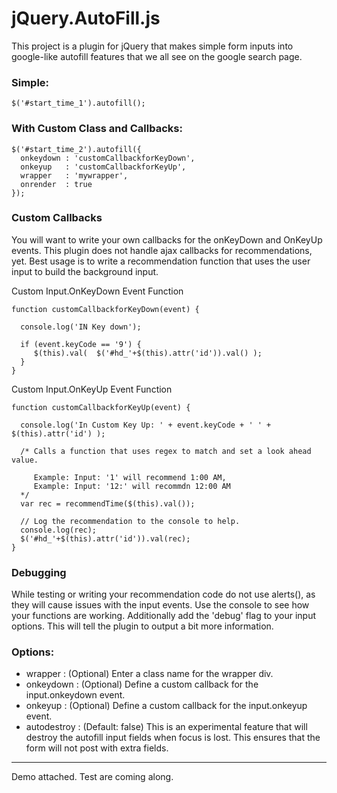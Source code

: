 jQuery.AutoFill.js
=============

This project is a plugin for jQuery that makes simple form inputs into google-like autofill features that we all see on the google search page.

### Simple:
    $('#start_time_1').autofill();

### With Custom Class and Callbacks:
    $('#start_time_2').autofill({
      onkeydown : 'customCallbackforKeyDown',
      onkeyup   : 'customCallbackforKeyUp',
      wrapper   : 'mywrapper',
      onrender  : true
    });

### Custom Callbacks
You will want to write your own callbacks for the onKeyDown and OnKeyUp events. This plugin does not handle ajax callbacks for recommendations, yet. Best usage is to write a recommendation function that uses the user input to build the background input. 

Custom Input.OnKeyDown Event Function

    function customCallbackforKeyDown(event) { 

      console.log('IN Key down');

      if (event.keyCode == '9') { 
         $(this).val(  $('#hd_'+$(this).attr('id')).val() );
      }         
    }

Custom Input.OnKeyUp Event Function

    function customCallbackforKeyUp(event) { 

      console.log('In Custom Key Up: ' + event.keyCode + ' ' + $(this).attr('id') );

      /* Calls a function that uses regex to match and set a look ahead value.
      
         Example: Input: '1' will recommend 1:00 AM, 
         Example: Input: '12:' will recommdn 12:00 AM
      */
      var rec = recommendTime($(this).val());
    
      // Log the recommendation to the console to help. 
      console.log(rec);
      $('#hd_'+$(this).attr('id')).val(rec);     
    }

### Debugging
While testing or writing your recommendation code do not use alerts(), as they will cause issues with the input events. Use the console to see how your functions are working. Additionally add the 'debug' flag to your input options. This will tell the plugin to output a bit more information.

### Options:

* wrapper : (Optional) Enter a class name for the wrapper div.
* onkeydown : (Optional) Define a custom callback for the input.onkeydown event.
* onkeyup : (Optional) Define a custom callback for the input.onkeyup event.
* autodestroy : (Default: false) This is an experimental feature that will destroy the autofill input fields when focus is lost. This ensures that the form will not post with extra fields.

----
Demo attached. Test are coming along.